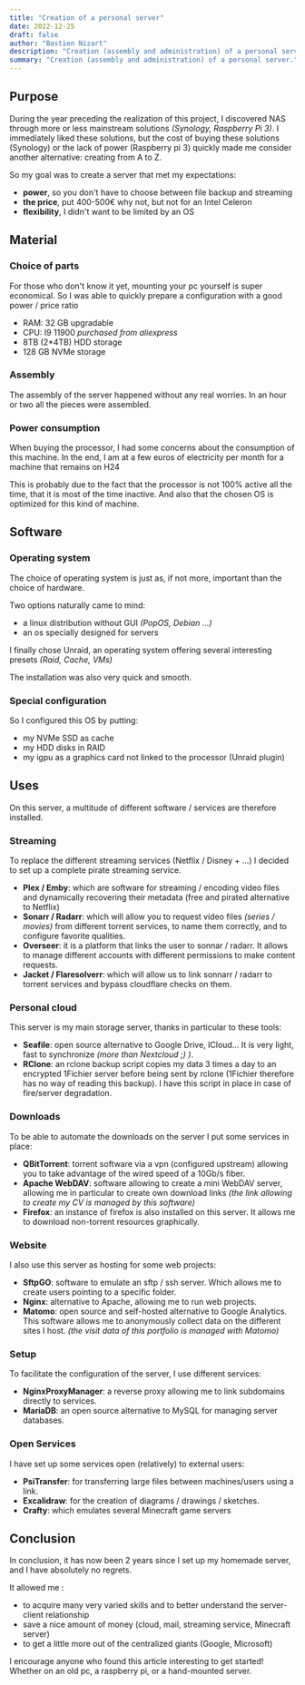 ```yaml
---
title: "Creation of a personal server"
date: 2022-12-25
draft: false
author: "Bastien Nizart"
description: "Creation (assembly and administration) of a personal server."
summary: "Creation (assembly and administration) of a personal server."
---
```

## Purpose

During the year preceding the realization of this project, I discovered NAS through more or less mainstream solutions *(Synology, Raspberry Pi 3)*. I immediately liked these solutions, but the cost of buying these solutions (Synology) or the lack of power (Raspberry pi 3) quickly made me consider another alternative: creating from A to Z.

So my goal was to create a server that met my expectations:
* **power**, so you don't have to choose between file backup and streaming
* **the price**, put 400-500€ why not, but not for an Intel Celeron
* **flexibility**, I didn't want to be limited by an OS

## Material

### Choice of parts

For those who don't know it yet, mounting your pc yourself is super economical.
So I was able to quickly prepare a configuration with a good power / price ratio

* RAM: 32 GB upgradable
* CPU: I9 11900 *purchased from aliexpress*
* 8TB (2*4TB) HDD storage
* 128 GB NVMe storage

### Assembly

The assembly of the server happened without any real worries.
In an hour or two all the pieces were assembled.

### Power consumption

When buying the processor, I had some concerns about the consumption of this machine.
In the end, I am at a few euros of electricity per month for a machine that remains on H24

This is probably due to the fact that the processor is not 100% active all the time, that it is most of the time inactive. And also that the chosen OS is optimized for this kind of machine.

## Software

### Operating system

The choice of operating system is just as, if not more, important than the choice of hardware.

Two options naturally came to mind:
- a linux distribution without GUI *(PopOS, Debian ...)*
- an os specially designed for servers

I finally chose Unraid, an operating system offering several interesting presets *(Raid, Cache, VMs)*

The installation was also very quick and smooth.

### Special configuration

So I configured this OS by putting:

- my NVMe SSD as cache
- my HDD disks in RAID
- my igpu as a graphics card not linked to the processor (Unraid plugin)

## Uses

On this server, a multitude of different software / services are therefore installed.

### Streaming

To replace the different streaming services (Netflix / Disney + ...) I decided to set up a complete pirate streaming service.

* **Plex / Emby**: which are software for streaming / encoding video files and dynamically recovering their metadata (free and pirated alternative to Netflix)
* **Sonarr / Radarr**: which will allow you to request video files *(series / movies)* from different torrent services, to name them correctly, and to configure favorite qualities.
* **Overseer**: it is a platform that links the user to sonnar / radarr. It allows to manage different accounts with different permissions to make content requests.
* **Jacket / Flaresolverr**: which will allow us to link sonnarr / radarr to torrent services and bypass cloudflare checks on them.

### Personal cloud

This server is my main storage server, thanks in particular to these tools:

* **Seafile**: open source alternative to Google Drive, ICloud... It is very light, fast to synchronize *(more than Nextcloud ;) )*.
* **RClone**: an rclone backup script copies my data 3 times a day to an encrypted 1Fichier server before being sent by rclone (1Fichier therefore has no way of reading this backup). I have this script in place in case of fire/server degradation.

### Downloads

To be able to automate the downloads on the server I put some services in place:

* **QBitTorrent**: torrent software via a vpn (configured upstream) allowing you to take advantage of the wired speed of a 10Gb/s fiber.
* **Apache WebDAV**: software allowing to create a mini WebDAV server, allowing me in particular to create own download links *(the link allowing to create my CV is managed by this software)*
* **Firefox**: an instance of firefox is also installed on this server. It allows me to download non-torrent resources graphically.

### Website

I also use this server as hosting for some web projects:

* **SftpGO**: software to emulate an sftp / ssh server. Which allows me to create users pointing to a specific folder.
* **Nginx**: alternative to Apache, allowing me to run web projects.
* **Matomo**: open source and self-hosted alternative to Google Analytics. This software allows me to anonymously collect data on the different sites I host. *(the visit data of this portfolio is managed with Matomo)*

### Setup

To facilitate the configuration of the server, I use different services:
* **NginxProxyManager**: a reverse proxy allowing me to link subdomains directly to services.
* **MariaDB**: an open source alternative to MySQL for managing server databases.

### Open Services

I have set up some services open (relatively) to external users:

* **PsiTransfer**: for transferring large files between machines/users using a link.
* **Excalidraw**: for the creation of diagrams / drawings / sketches.
* **Crafty**: which emulates several Minecraft game servers

## Conclusion

In conclusion, it has now been 2 years since I set up my homemade server, and I have absolutely no regrets.

It allowed me :

* to acquire many very varied skills and to better understand the server-client relationship
* save a nice amount of money (cloud, mail, streaming service, Minecraft server)
* to get a little more out of the centralized giants (Google, Microsoft)

I encourage anyone who found this article interesting to get started! Whether on an old pc, a raspberry pi, or a hand-mounted server.